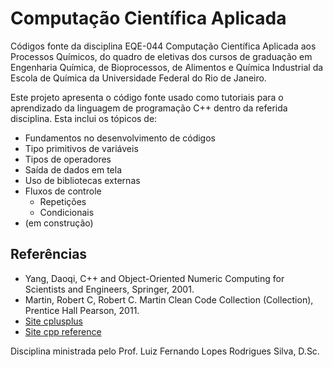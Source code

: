 # Computação Científica Aplicada

Códigos fonte da disciplina EQE-044 Computação Científica Aplicada aos Processos Químicos, do quadro de eletivas dos cursos de graduação em Engenharia Química, de Bioprocessos, de Alimentos e Química Industrial da Escola de Química da Universidade Federal do Rio de Janeiro.

Este projeto apresenta o código fonte usado como tutoriais para o aprendizado da linguagem de programação C++ dentro da referida disciplina. Esta inclui os tópicos de:

- Fundamentos no desenvolvimento de códigos
- Tipo primitivos de variáveis
- Tipos de operadores
- Saída de dados em tela
- Uso de bibliotecas externas
- Fluxos de controle
  - Repetições
  - Condicionais
- (em construção)

## Referências

- Yang, Daoqi, C++ and Object-Oriented Numeric Computing for Scientists and
  Engineers, Springer, 2001.
- Martin, Robert C, Robert C. Martin Clean Code Collection (Collection),
  Prentice Hall Pearson, 2011.
- [Site cplusplus](https://cplusplus.com/)
- [Site cpp reference](https://en.cppreference.com/)

Disciplina ministrada pelo Prof. Luiz Fernando Lopes Rodrigues Silva, D.Sc.
